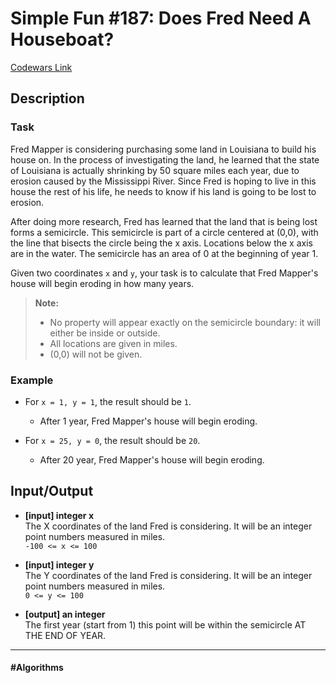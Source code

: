 # Simple Fun #187: Does Fred Need A Houseboat?

[Codewars Link](https://www.codewars.com/kata/58bf72b02d1c7c18d9000127/python)

## Description

### Task

Fred Mapper is considering purchasing some land in Louisiana to build his house on. In the process of investigating the land, he learned that the state of Louisiana is actually shrinking by 50 square miles each year, due to erosion caused by the Mississippi River. Since Fred is hoping to live in this house the rest of his life, he needs to know if his land is going to be lost to erosion.

After doing more research, Fred has learned that the land that is being lost forms a semicircle. This semicircle is part of a circle centered at (0,0), with the line that bisects the circle being the x axis. Locations below the x axis are in the water. The semicircle has an area of 0 at the beginning of year 1.

Given two coordinates `x` and `y`, your task is to calculate that Fred Mapper's house will begin eroding in how many years.

> **Note:**
> - No property will appear exactly on the semicircle boundary: it will either be inside or outside.
> - All locations are given in miles.
> - (0,0) will not be given.

### Example

- For `x = 1, y = 1`, the result should be `1`.
  - After 1 year, Fred Mapper's house will begin eroding.

- For `x = 25, y = 0`, the result should be `20`.
  - After 20 year, Fred Mapper's house will begin eroding.

## Input/Output

- **[input] integer x**  
  The X coordinates of the land Fred is considering. It will be an integer point numbers measured in miles.  
  `-100 <= x <= 100`

- **[input] integer y**  
  The Y coordinates of the land Fred is considering. It will be an integer point numbers measured in miles.  
  `0 <= y <= 100`

- **[output] an integer**  
  The first year (start from 1) this point will be within the semicircle AT THE END OF YEAR.

---

#### #Algorithms